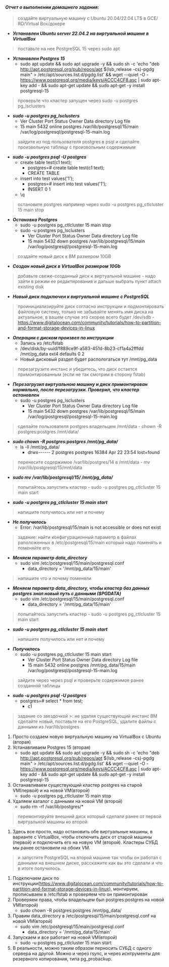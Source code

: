 #### *Отчет о выполнении домашнего задания:*


> создайте виртуальную машину c Ubuntu 20.04/22.04 LTS в GCE/ЯО/Virtual Box/докере
* **_Установлен Ubuntu server 22.04.2 на виртуальной машине в VirtualBox_**


> поставьте на нее PostgreSQL 15 через sudo apt
* **_Установлен Postgres 15_**  
    * sudo apt update && sudo apt upgrade -y && sudo sh -c 'echo "deb http://apt.postgresql.org/pub/repos/apt $(lsb_release -cs)-pgdg main" > /etc/apt/sources.list.d/pgdg.list' && wget --quiet -O - https://www.postgresql.org/media/keys/ACCC4CF8.asc | sudo apt-key add - && sudo apt-get update && sudo apt-get -y install postgresql-15
	
	
> проверьте что кластер запущен через sudo -u postgres pg_lsclusters
* **_sudo -u postgres pg_lsclusters_**  
    * Ver Cluster Port Status Owner    Data directory              Log file
    * 15  main    5432 online postgres /var/lib/postgresql/15/main /var/log/postgresql/postgresql-15-main.log
	
	
> зайдите из под пользователя postgres в psql и сделайте произвольную таблицу с произвольным содержимым
* **_sudo -u postgres psql -U postgres_**  
    * create table test(c1 text);
    	* postgres=# create table test(c1 text);
    	* CREATE TABLE
    * insert into test values('1');
    	* postgres=# insert into test values('1');
    	* INSERT 0 1
    * \q
	
	
> остановите postgres например через sudo -u postgres pg_ctlcluster 15 main stop
* **_Остановка Postgres_**  
    * sudo -u postgres pg_ctlcluster 15 main stop
    * sudo -u postgres pg_lsclusters
    	* Ver Cluster Port Status Owner    Data directory              Log file
    	* 15  main    5432 down   postgres /var/lib/postgresql/15/main /var/log/postgresql/postgresql-15-main.log

	
> создайте новый диск к ВМ размером 10GB
* **_Создан новый диск в VirtualBox размером 10Gb_**  

	
> добавьте свеже-созданный диск к виртуальной машине - надо зайти в режим ее редактирования и дальше выбрать пункт attach existing disk
* **_Новый диск подключен к виртуальной машине с PostgreSQL_**  

	
> проинициализируйте диск согласно инструкции и подмонтировать файловую систему, только не забывайте менять имя диска на актуальное, в вашем случае это скорее всего будет /dev/sdb - https://www.digitalocean.com/community/tutorials/how-to-partition-and-format-storage-devices-in-linux
* **_Операции с диском произвел по инструкции_**  
    * Запись из /etc/fstab
    * /dev/disk/by-uuid/f889ce9f-a583-451d-8b23-cf1a4a2fffdd /mnt/pg_data ext4 defaults 0 2
    * Новый дисковый раздел будет распологаться тут /mnt/pg_data


> перезагрузите инстанс и убедитесь, что диск остается примонтированным (если не так смотрим в сторону fstab)
* **_Перезагрузил виртуальною машину и диск примонтирован нормально, после перезагрузки. Проверил, что кластер остановлен_**  
    * sudo -u postgres pg_lsclusters
    	* Ver Cluster Port Status Owner    Data directory              Log file
    	* 15  main    5432 down   postgres /var/lib/postgresql/15/main /var/log/postgresql/postgresql-15-main.log


> сделайте пользователя postgres владельцем /mnt/data - chown -R postgres:postgres /mnt/data/
* **_sudo chown -R postgres:postgres /mnt/pg_data/_**  
    * ls -ll /mnt/pg_data/
    	* drwx------ 2 postgres postgres 16384 Apr 22 23:54 lost+found


> перенесите содержимое /var/lib/postgres/14 в /mnt/data - mv /var/lib/postgresql/15/mnt/data
* **_sudo mv /var/lib/postgresql/15/ /mnt/pg_data/_**  

	
> попытайтесь запустить кластер - sudo -u postgres pg_ctlcluster 15 main start
* **_sudo -u postgres pg_ctlcluster 15 main start_**  

	
> напишите получилось или нет и почему
* **_Не получилось_**  
    * Error: /var/lib/postgresql/15/main is not accessible or does not exist
	
> задание: найти конфигурационный параметр в файлах раположенных в /etc/postgresql/15/main который надо поменять и поменяйте его
* **_Меняем параметр data_directory_**  
    * sudo vim /etc/postgresql/15/main/postgresql.conf
    	* data_directory = '/mnt/pg_data/15/main'
	
> напишите что и почему поменяли
* **_Меняем параметр data_directory, чтобы кластер баз данных postgres знал новый путь с данными ($PGDATA)_**  
    * sudo vim /etc/postgresql/15/main/postgresql.conf
    	* data_directory = '/mnt/pg_data/15/main'
	
> попытайтесь запустить кластер - sudo -u postgres pg_ctlcluster 15 main start
* **_sudo -u postgres pg_ctlcluster 15 main start_**  

	
> напишите получилось или нет и почему
* **_Получилось_**  
    * sudo -u postgres pg_ctlcluster 15 main start
    	* Ver Cluster Port Status Owner    Data directory       Log file
    	* 15  main    5432 online postgres /mnt/pg_data/15/main /var/log/postgresql/postgresql-15-main.log

	
> зайдите через через psql и проверьте содержимое ранее созданной таблицы
* **_sudo -u postgres psql -U postgres_**  
    * postgres=# select * from test;
    	*  c1 

	
> задание со звездочкой >: 
> не удаляя существующий инстанс ВМ сделайте новый, поставьте на его PostgreSQL, удалите файлы с данными из /var/lib/postgres
1. Просто создаем новую виртуальную машину на VirtualBox с Ubuntu (вторая)
1. Устанавливаем Postgres 15 (вторая)
    * sudo apt update && sudo apt upgrade -y && sudo sh -c 'echo "deb http://apt.postgresql.org/pub/repos/apt $(lsb_release -cs)-pgdg main" > /etc/apt/sources.list.d/pgdg.list' && wget --quiet -O - https://www.postgresql.org/media/keys/ACCC4CF8.asc | sudo apt-key add - && sudo apt-get update && sudo apt-get -y install postgresql-15
1. Останавливаем существующий кластер postgres на старой VM(первой) и на новой VM(второй)
    * sudo -u postgres pg_ctlcluster 15 main stop
1. Удаляем каталог с данными на новой VM (второй)
    * sudo rm -rf /var/lib/postgres/*
> перемонтируйте внешний диск который сделали ранее от первой виртуальной машины ко второй
1. Здесь все просто, надо остановить обе виртуальные машины, в варианте с VirtualBox, чтобы отключить диск от старой машины (первой) и подключить его на новую VM (второй). Кластеры СУБД мы ранее остановили на обоих VM. 
>   и запустите PostgreSQL на второй машине так чтобы он работал с данными на внешнем диске, расскажите как вы это сделали и что в итоге получилось.
1. Подключаем диск по инструкции(https://www.digitalocean.com/community/tutorials/how-to-partition-and-format-storage-devices-in-linux), монтируем, прописываем в /etc/fstab и проверяем что он примонтирован
1. Проверяем права, чтобы владельцем был postgres:postgres на новой VM(второй) 
    * sudo chown -R postgres:postgres /mnt/pg_data/  
1. Правим data_directory в /etc/postgresql/15/main/postgresql.conf  на новой VM(второй)
    * sudo vim /etc/postgresql/15/main/postgresql.conf
    	* data_directory = '/mnt/pg_data/15/main'
1. Запускаем и все работает  на новой VM(второй)  
   * sudo -u postgres pg_ctlcluster 15 main start
1. В реальности, можно таким образом перносить СУБД с одного сервера на другой. Можно и через rsync, и через иснтрументы для резервного копирования, типа pg_probackup. 
